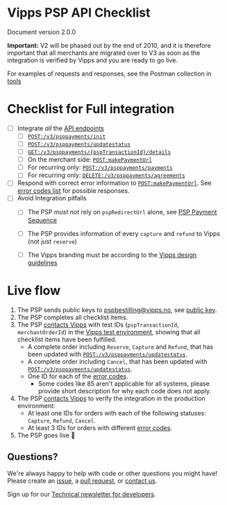 # Vipps PSP API Checklist

Document version 2.0.0

**Important:** V2 will be phased out by the end of 2010, and it is therefore
important that all merchants are migrated over to V3 as soon as the integration
is verified by Vipps and you are ready to go live.

For examples of requests and responses, see the Postman collection in [tools](tools/)

# Checklist for Full integration
- [ ] Integrate _all_ the [API endpoints](https://vippsas.github.io/vipps-psp-api/)
    - [ ] [`POST:/v3/psppayments/init`](https://vippsas.github.io/vipps-psp-api/#/Vipps_PSP_API/initiatePaymentV2UsingPOST)
    - [ ] [`POST:/v3/psppayments/updatestatus`](https://vippsas.github.io/vipps-psp-api/#/Vipps_PSP_API/updatestatusUsingPOST)
    - [ ] [`GET:/v3/psppayments/{pspTransactionId}/details`](https://vippsas.github.io/vipps-psp-api/#/Vipps_PSP_API/getPSPPaymentDetailsUsingGET)
    - [ ] On the merchant side: [`POST:makePaymentUrl`](https://vippsas.github.io/vipps-psp-api/#/Endpoints_required_by_Vipps_from_the_PSP/makePaymentSwaggerUsingPOST)
    - [ ] For recurring only: [`POST:/v3/psppayments/payments`](https://vippsas.github.io/vipps-psp-api/#/Vipps_PSP_API/processPaymentOnToken)
    - [ ] For recurring only: [`DELETE:/v3/psppayments/agreements`](https://vippsas.github.io/vipps-psp-api/#/Vipps_PSP_API/deletePSPPaymenAgreementUsingDELETE)
- [ ] Respond with correct error information to [`POST:makePaymentUrl`](https://vippsas.github.io/vipps-psp-api/#/Endpoints_required_by_Vipps_from_the_PSP/makePaymentSwaggerUsingPOST). See [error codes list](https://github.com/vippsas/vipps-psp-api/blob/master/vipps-psp-api.md#error-codes) for possible responses.
- [ ] Avoid Integration pitfalls
    - [ ] The PSP _must not_ rely on `pspRedirectUrl` alone, see [PSP Payment Sequence](vipps-psp-api.md#summary)
    - [ ] The PSP provides information of every `capture` and `refund` to Vipps (not just `reserve`)
    - [ ] The Vipps branding must be according to the [Vipps design guidelines](https://github.com/vippsas/vipps-design-guidelines)


# Live flow
1. The PSP sends public keys to pspbestilling@vipps.no, see [public key](https://github.com/vippsas/vipps-psp-api/blob/master/vipps-psp-api.md#public-key).
2. The PSP completes all checklist items.
3. The PSP [contacts Vipps](https://github.com/vippsas/vipps-developers/blob/master/contact.md) with test IDs (`pspTransactionId`, `merchantOrderId`) in the [Vipps test environment](https://github.com/vippsas/vipps-developers#the-vipps-test-environment-mt), showing that all checklist items have been fulfilled.
    - A complete order including `Reserve`, `Capture` and `Refund`, that has been updated with [`POST:/v3/psppayments/updatestatus`](https://vippsas.github.io/vipps-psp-api/#/Vipps_PSP_API/updatestatusUsingPOST).
    - A complete order including `Cancel`, that has been updated with [`POST:/v3/psppayments/updatestatus`](https://vippsas.github.io/vipps-psp-api/#/Vipps_PSP_API/updatestatusUsingPOST).
    - One ID for each of the [error codes](https://github.com/vippsas/vipps-psp-api/blob/master/vipps-psp-api.md#errors).
        - Some codes like 85 aren't applicable for all systems, please provide short description for why each code does not apply.
4. The PSP [contacts Vipps](https://github.com/vippsas/vipps-developers/blob/master/contact.md) to verify the integration in the production environment:
    - At least one IDs for orders with each of the following statuses: `Capture`, `Refund`, `Cancel`.
    - At least 3 IDs for orders with different [error codes](https://github.com/vippsas/vipps-psp-api/blob/master/vipps-psp-api.md#errors).
5. The PSP goes live 🎉

## Questions?

We're always happy to help with code or other questions you might have!
Please create an [issue](https://github.com/vippsas/vipps-psp-api/issues),
a [pull request](https://github.com/vippsas/vipps-psp-api/pulls),
or [contact us](https://github.com/vippsas/vipps-developers/blob/master/contact.md).

Sign up for our [Technical newsletter for developers](https://github.com/vippsas/vipps-developers/tree/master/newsletters).
